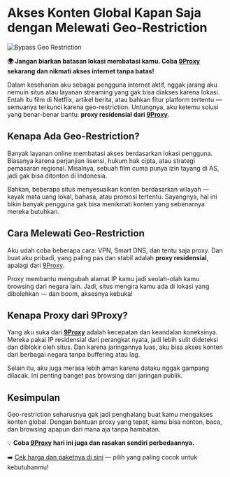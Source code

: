 # Akses Konten Global Kapan Saja dengan Melewati Geo-Restriction

![Bypass Geo Restriction](https://www.avg.com/hs-fs/hubfs/Blog_Content/Avg/Signal/AVG%20Signal%20Images/what_is_geo_blocking_and_how_to_bypass_it_signal/geo-blocking-04.png?width=1320&name=geo-blocking-04.png)

**🌍 Jangan biarkan batasan lokasi membatasi kamu. Coba [9Proxy](https://9proxy.com/?utm_source=Web2.0&utm_medium=Github&utm_id=lily555) sekarang dan nikmati akses internet tanpa batas!**

Dalam keseharian aku sebagai pengguna internet aktif, nggak jarang aku nemuin situs atau layanan streaming yang gak bisa diakses karena lokasi. Entah itu film di Netflix, artikel berita, atau bahkan fitur platform tertentu — semuanya terkunci karena geo-restriction. Untungnya, aku ketemu solusi yang benar-benar bantu: **proxy residensial dari [9Proxy](https://9proxy.com/?utm_source=Web2.0&utm_medium=Github&utm_id=lily555)**.

## Kenapa Ada Geo-Restriction?

Banyak layanan online membatasi akses berdasarkan lokasi pengguna. Biasanya karena perjanjian lisensi, hukum hak cipta, atau strategi pemasaran regional. Misalnya, sebuah film cuma punya izin tayang di AS, jadi gak bisa ditonton di Indonesia.

Bahkan, beberapa situs menyesuaikan konten berdasarkan wilayah — kayak mata uang lokal, bahasa, atau promosi tertentu. Sayangnya, hal ini bikin banyak pengguna gak bisa menikmati konten yang sebenarnya mereka butuhkan.

## Cara Melewati Geo-Restriction

Aku udah coba beberapa cara: VPN, Smart DNS, dan tentu saja proxy. Dan buat aku pribadi, yang paling pas dan stabil adalah **proxy residensial**, apalagi dari [9Proxy](https://9proxy.com/?utm_source=Web2.0&utm_medium=Github&utm_id=lily555).

Proxy membantu mengubah alamat IP kamu jadi seolah-olah kamu browsing dari negara lain. Jadi, situs mengira kamu ada di lokasi yang dibolehkan — dan boom, aksesnya kebuka!

## Kenapa Proxy dari 9Proxy?

Yang aku suka dari **[9Proxy](https://9proxy.com/?utm_source=Web2.0&utm_medium=Github&utm_id=lily555)** adalah kecepatan dan keandalan koneksinya. Mereka pakai IP residensial dari perangkat nyata, jadi lebih sulit dideteksi dan diblokir oleh situs. Dan karena jaringannya luas, aku bisa akses konten dari berbagai negara tanpa buffering atau lag.

Selain itu, aku juga merasa lebih aman karena dataku nggak gampang dilacak. Ini penting banget pas browsing dari jaringan publik.

## Kesimpulan

Geo-restriction seharusnya gak jadi penghalang buat kamu mengakses konten global. Dengan bantuan proxy yang tepat, kamu bisa nonton, baca, dan browsing apapun dari mana aja tanpa hambatan.

💡 **Coba [9Proxy](https://9proxy.com/?utm_source=Web2.0&utm_medium=Github&utm_id=lily555) hari ini juga dan rasakan sendiri perbedaannya.**

➡️ [Cek harga dan paketnya di sini](https://9proxy.com/pricing?utm_source=Web2.0&utm_medium=Github&utm_id=lily555) — pilih yang paling cocok untuk kebutuhanmu!
